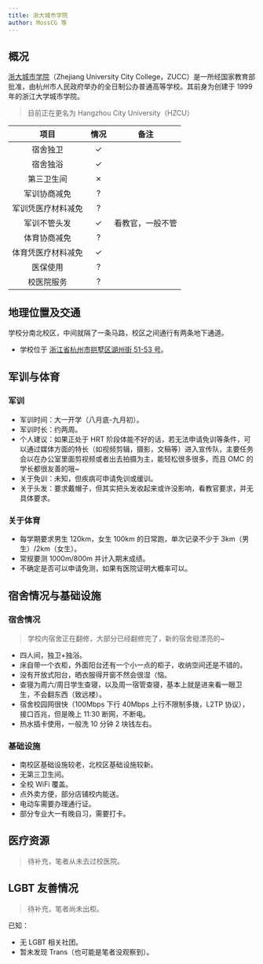 ```yaml
---
title: 浙大城市学院
author: MossCG 等
---
```


## 概况

[浙大城市学院](http://www.zucc.edu.cn)（Zhejiang University City College，ZUCC）是一所经国家教育部批准，由杭州市人民政府举办的全日制公办普通高等学校。其前身为创建于 1999 年的浙江大学城市学院。

> 目前正在更名为 Hangzhou City University（HZCU）

|项目|情况|备注|
|:---:|:---:|:---:|
|宿舍独卫|✓||
|宿舍独浴|✓||
|第三卫生间|✗||
|军训协商减免|?||
|军训凭医疗材料减免|?||
|军训不管头发|✓|看教官，一般不管|
|体育协商减免|?||
|体育凭医疗材料减免|✓||
|医保使用|?||
|校医院服务|?||

## 地理位置及交通

学校分南北校区，中间就隔了一条马路，校区之间通行有两条地下通道。

- 学校位于 [浙江省杭州市拱墅区湖州街 51-53 号](https://amap.com/place/B023B06X4D)。

## 军训与体育

### 军训

- 军训时间：大一开学（八月底-九月初）。
- 军训时长：约两周。
- 个人建议：如果正处于 HRT 阶段体能不好的话，若无法申请免训等条件，可以通过媒体方面的特长（如视频剪辑，摄影，文稿等）进入宣传队，主要任务会以在办公室里面剪视频或者出去拍摄为主，能轻松很多很多，而且 OMC 的学长都很友善的哦~
- 关于免训：未知，但疾病可申请免训或缓训。
- 关于头发：要求戴帽子，但其实把头发收起来或许没影响，看教官要求，并无具体要求。

### 关于体育

- 每学期要求男生 120km，女生 100km 的日常跑，单次记录不少于 3km（男生）/2km（女生）。
- 常规要测 1000m/800m 并计入期末成绩。
- 不确定是否可以申请免测，如果有医院证明大概率可以。

## 宿舍情况与基础设施

### 宿舍情况

> 学校内宿舍正在翻修，大部分已经翻修完了，新的宿舍挺漂亮的~

- 四人间，独卫+独浴。
- 床自带一个衣柜，外面阳台还有一个小一点的柜子，收纳空间还是不错的。
- 没有开放式阳台，晒衣服得开窗不然会很湿（恼。
- 查寝为周六/周日学生查寝，以及周一宿管查寝，基本上就是进来看一眼卫生，不会翻东西（致远楼）。
- 宿舍校园网很快（100Mbps 下行 40Mbps 上行不限制多拨，L2TP 协议），接口百兆，但是晚上 11:30 断网，不断电。
- 热水插卡使用，一般洗 10 分钟 2 块钱左右。

### 基础设施

- 南校区基础设施较老，北校区基础设施较新。
- 无第三卫生间。
- 全校 WiFi 覆盖。
- 点外卖方便，部分店铺校内能送。
- 电动车需要办理通行证。
- 部分专业大一有晚自习，需要打卡。

## 医疗资源

> 待补充，笔者从未去过校医院。

## LGBT 友善情况

> 待补充，笔者尚未出柜。

已知：

- 无 LGBT 相关社团。
- 暂未发现 Trans（也可能是笔者没观察到）。
